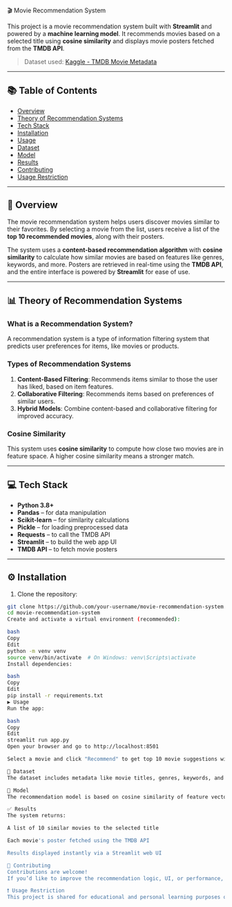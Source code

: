 🎬 Movie Recommendation System

This project is a movie recommendation system built with **Streamlit** and powered by a **machine learning model**. It recommends movies based on a selected title using **cosine similarity** and displays movie posters fetched from the **TMDB API**.

> Dataset used: [Kaggle - TMDB Movie Metadata](https://www.kaggle.com/datasets/tmdb/tmdb-movie-metadata)  


---

## 📚 Table of Contents

- [Overview](#overview)
- [Theory of Recommendation Systems](#theory-of-recommendation-systems)
- [Tech Stack](#tech-stack)
- [Installation](#installation)
- [Usage](#usage)
- [Dataset](#dataset)
- [Model](#model)
- [Results](#results)
- [Contributing](#contributing)
- [Usage Restriction](#usage-restriction)

---

## 🧠 Overview

The movie recommendation system helps users discover movies similar to their favorites. By selecting a movie from the list, users receive a list of the **top 10 recommended movies**, along with their posters.

The system uses a **content-based recommendation algorithm** with **cosine similarity** to calculate how similar movies are based on features like genres, keywords, and more. Posters are retrieved in real-time using the **TMDB API**, and the entire interface is powered by **Streamlit** for ease of use.

---

## 📊 Theory of Recommendation Systems

### What is a Recommendation System?

A recommendation system is a type of information filtering system that predicts user preferences for items, like movies or products.

### Types of Recommendation Systems

1. **Content-Based Filtering**: Recommends items similar to those the user has liked, based on item features.
2. **Collaborative Filtering**: Recommends items based on preferences of similar users.
3. **Hybrid Models**: Combine content-based and collaborative filtering for improved accuracy.

### Cosine Similarity

This system uses **cosine similarity** to compute how close two movies are in feature space. A higher cosine similarity means a stronger match.

---

## 💻 Tech Stack

- **Python 3.8+**
- **Pandas** – for data manipulation
- **Scikit-learn** – for similarity calculations
- **Pickle** – for loading preprocessed data
- **Requests** – to call the TMDB API
- **Streamlit** – to build the web app UI
- **TMDB API** – to fetch movie posters

---

## ⚙️ Installation

1. Clone the repository:

```bash
git clone https://github.com/your-username/movie-recommendation-system.git
cd movie-recommendation-system
Create and activate a virtual environment (recommended):

bash
Copy
Edit
python -m venv venv
source venv/bin/activate  # On Windows: venv\Scripts\activate
Install dependencies:

bash
Copy
Edit
pip install -r requirements.txt
▶️ Usage
Run the app:

bash
Copy
Edit
streamlit run app.py
Open your browser and go to http://localhost:8501

Select a movie and click "Recommend" to get top 10 movie suggestions with posters.

📁 Dataset
The dataset includes metadata like movie titles, genres, keywords, and more. It is preprocessed and stored in a movie_data.pkl file for efficient loading and similarity computation.

🧠 Model
The recommendation model is based on cosine similarity of feature vectors extracted from the movie dataset. No deep learning is used — this is a classic content-based filtering approach using feature engineering and similarity scoring.

✅ Results
The system returns:

A list of 10 similar movies to the selected title

Each movie's poster fetched using the TMDB API

Results displayed instantly via a Streamlit web UI

🤝 Contributing
Contributions are welcome!
If you’d like to improve the recommendation logic, UI, or performance, feel free to open an issue or submit a pull request.

❗ Usage Restriction
This project is shared for educational and personal learning purposes only.
